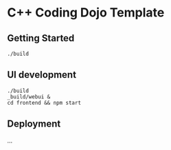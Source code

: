 # C++ Coding Dojo Template

## Getting Started

    ./build


## UI development

    ./build
    _build/webui &
    cd frontend && npm start

## Deployment

...

